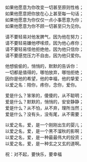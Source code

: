 如果他愿意为你改变一切甚至原则性格；<br/>
如果他愿意把你放在心上甚至每一句话；<br/>
如果他愿意为你仅仅一点小事愿意为你；<br/>
如果他愿意为你不顾一切甚至只为见你。<br/>

请不要轻易对他发脾气，因为他在努力；<br/>
请不要轻易嫌他啰嗦烦，因为他心疼你；<br/>
请不要轻易怪他拒绝他，因为他只信你；<br/>
请不要感觉压力不自由，因为他只爱你。<br/>

他想偷偷的，悄悄的，默默的告诉你：<br/>
一切都是值得的，哪怕放弃，哪怕拒绝；<br/>
因你是他的希望，他的幸福，他的挚爱；<br/>
以爱之名：陪你，疼你，念你，爱你。<br/>

爱是什么？笨笨的，傻傻的，从不聪明；<br/>
爱是什么？默默的，悄悄的，安安静静；<br/>
爱是什么？从不怕，从不弃，理所当然；<br/>
爱是什么？没有头，没有尾，从不需要；<br/>

以爱之名，爱，是一个刚刚出生的婴儿；<br/>
以爱之名，爱，是一个黑不溜秋的影啊；<br/>
以爱之名，爱，是一种最最伟大的投资；<br/>
以爱之名，爱，是一种玄之又玄的道啊。<br/>



祝：对不起，要快乐，要幸福